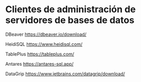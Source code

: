 # Clientes de administración de servidores de bases de datos

DBeaver
https://dbeaver.io/download/

HeidiSQL
https://www.heidisql.com/

TablePlus
https://tableplus.com/

Antares
https://antares-sql.app/

DataGrip
https://www.jetbrains.com/datagrip/download/
